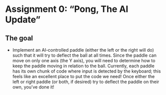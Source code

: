 # Assignment 0: “Pong, The AI Update”

## The goal

- Implement an AI-controlled paddle (either the left or the right will do) such that
  it will try to deflect the ball at all times. Since the paddle can move on only one
  axis (the Y axis), you will need to determine how to keep the paddle moving in relation
  to the ball. Currently, each paddle has its own chunk of code where input is detected by
  the keyboard; this feels like an excellent place to put the code we need! Once either the
  left or right paddle (or both, if desired) try to deflect the paddle on their own, you’ve
  done it!
